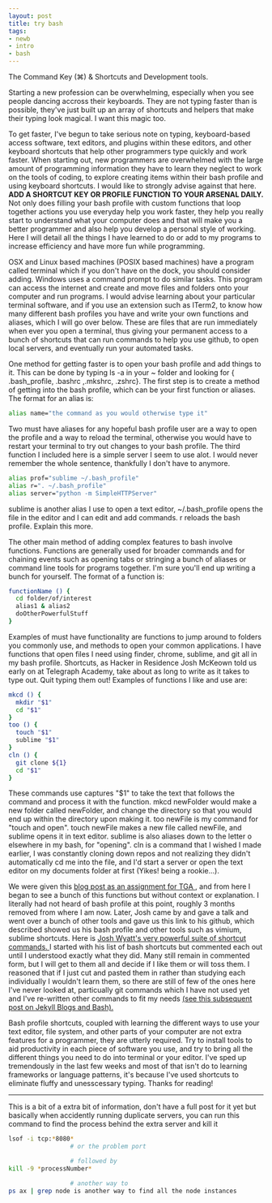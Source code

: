 ```yaml
---
layout: post
title: try bash
tags:
- newb
- intro
- bash
---
```

The Command Key (⌘) & Shortcuts and Development tools.

Starting a new profession can be overwhelming, especially when you see people dancing accross their keyboards. They are not typing faster than is possible, they've just built up an array of shortcuts and helpers that make their typing look magical. I want this magic too.

To get faster, I've begun to take serious note on typing, keyboard-based access software, text editors, and plugins within these editors, and other keyboard shortcuts that help other programmers type quickly and work faster. When starting out, new programmers are overwhelmed with the large amount of programming information they have to learn they neglect to work on the tools of coding, to explore creating items within their bash profile and using keyboard shortcuts. I would like to strongly advise against that here. **ADD A SHORTCUT KEY OR PROFILE FUNCTION TO YOUR ARSENAL DAILY.** Not only does filling your bash profile with custom functions that loop together actions you use everyday help you work faster, they help you really start to understand what your computer does and that will make you a better programmer and also help you develop a personal style of working. Here I will detail all the things I have learned to do or add to my programs to increase efficiency and have more fun while programming.

OSX and Linux based machines (POSIX based machines) have a program called terminal which if you don't have on the dock, you should consider adding. Windows uses a command prompt to do similar tasks. This program can access the internet and create and move files and folders onto your computer and run programs. I would advise learning about your particular terminal software, and if you use an extension such as ITerm2, to know how many different bash profiles you have and write your own functions and aliases, which I will go over below. These are files that are run immediately when ever you open a terminal, thus giving your permanent access to a bunch of shortcuts that can run commands to help you use github, to open local servers, and eventually run your automated tasks.

One method for getting faster is to open your bash profile and add things to it. This can be done by typing ls -a in your ~ folder and looking for { .bash_profile, .bashrc ,.mkshrc, .zshrc}. The first step is to create a method of getting into the bash profile, which can be your first function or aliases. The format for an alias is:

```bash
alias name="the command as you would otherwise type it"
```
Two must have aliases for any hopeful bash profile user are a way to open the profile and a way to reload the terminal, otherwise you would have to restart your terminal to try out changes to your bash profile. The third function I included here is a simple server I seem to use alot. I would never remember the whole sentence, thankfully I don't have to anymore.

```bash
alias prof="sublime ~/.bash_profile"
alias r=". ~/.bash_profile"
alias server="python -m SimpleHTTPServer"
```
sublime is another alias I use to open a text editor, ~/.bash_profile opens the file in the editor and I can edit and add commands. r reloads the bash profile. Explain this more.

The other main method of adding complex features to bash involve functions. Functions are generally used for broader commands and for chaining events such as opening tabs or stringing a bunch of aliases or command line tools for programs together. I'm sure you'll end up writing a bunch for yourself. The format of a function is:

```bash
functionName () {
  cd folder/of/interest
  alias1 & alias2
  doOtherPowerfulStuff
}
```
Examples of must have functionality are functions to jump around to folders you commonly use, and methods to open your common applications. I have functions that open files I need using finder, chrome, sublime, and git all in my bash profile. Shortcuts, as Hacker in Residence Josh McKeown told us early on at Telegraph Academy, take about as long to write as it takes to type out. Quit typing them out! Examples of functions I like and use are:

```bash
mkcd () {
  mkdir "$1"
  cd "$1"
}
too () {
  touch "$1"
  sublime "$1"
}
cln () {
  git clone ${1}
  cd "$1"
}
```
These commands use captures "$1" to take the text that follows the command and process it with the function. mkcd newFolder would make a new folder called newFolder, and change the directory so that you would end up within the directory upon making it. too newFile is my command for "touch and open". touch newFile makes a new file called newFile, and sublime opens it in text editor. sublime is also aliases down to the letter o elsewhere in my bash, for "opening". cln is a command that I wished I made earlier, I was constantly cloning down repos and not realizing they didn't automatically cd me into the file, and I'd start a server or open the text editor on my documents folder at first (Yikes! being a rookie...).

We were given this <a href="http://dsernst.com/2015/01/12/bring-your-own-bash-profile/">blog post as an assignment for TGA </a>, and from here I began to see a bunch of this functions but without context or explanation. I literally had not heard of bash profile at this point, roughly 3 months removed from where I am now. Later, Josh came by and gave a talk and went over a bunch of other tools and gave us this link to his github, which described showed us his bash profile and other tools such as vimium, sublime shortcuts. Here is <a href="https://github.com/joshwyatt/keyboard_shortcuts" >Josh Wyatt's very powerful suite of shortcut commands. </a>  I started with his list of bash shortcuts but commented each out until I understood exactly what they did. Many still remain in commented form, but I will get to them all and decide if I like them or will toss them. I reasoned that if I just cut and pasted them in rather than studying each individually I wouldn't learn them, so there are still of few of the ones here I've never looked at, particually git commands which I have not used yet and I've re-written other commands to fit my needs <a href="http://christophersalam.github.io/Open-with-bash/">(see this subsequent post on Jekyll Blogs and Bash).</a>

Bash profile shortcuts, coupled with learning the different ways to use your text editor, file system, and other parts of your computer are not extra features for a programmer, they are utterly required. Try to install tools to aid productivity in each piece of software you use, and try to bring all the different things you need to do into terminal or your editor. I've sped up tremendously in the last few weeks and most of that isn't do to learning frameworks or language patterns, it's because I've used shortcuts to eliminate fluffy and unesscessary typing. Thanks for reading!

------

This is a bit of a extra bit of information, don't have a full post for it yet but basically when accidently running duplicate servers, you can run this command to find the process behind the extra server and kill it

```bash
lsof -i tcp:*8080*
                 # or the problem port

                 # followed by
kill -9 *processNumber*

                 # another way to
ps ax | grep node is another way to find all the node instances
```
